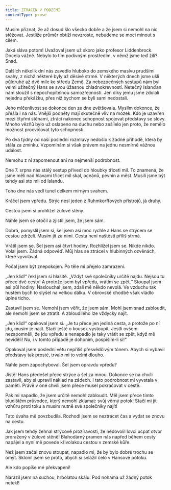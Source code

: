 ```yaml
---
title: ZTRACEN V PODZEMÍ
contentType: prose
---
```


Musím přiznat, že až dosud šlo všecko dobře a že jsem si nemohl na nic stěžovat. Jestliže průměr obtíží nevzroste, nebudeme se moci minout s cílem.

Jaká sláva potom! Uvažoval jsem už skoro jako profesor Liddenbrock. Docela vážně. Nebylo to tím podivným prostředím, v němž jsme teď žili? Snad.

Dalších několik dní nás zavedlo hluboko do zemského masívu prudšími svahy, z nichž některé byly až děsivě strmé. V některých dnech jsme ušli půldruhé až dvě míle ke středu Země. Za nebezpečných sestupů nám byl velmi užitečný Hans se svou úžasnou chladnokrevností. Netečný Islanďan nám sloužil s nepochopitelnou samozřejmostí. Jen díky jemu jsme zdolali nejednu překážku, přes niž bychom se byli sami nedostali.

Jeho mlčenlivost se dokonce den ze dne zvětšovala. Myslím dokonce, že přešla i na nás. Vnější podněty mají skutečně vliv na mozek. Kdo je uzavřen mezi čtyřmi stěnami, ztrácí nakonec schopnost spojovat představy se slovy. Mnoho vězňů bylo už oslabeno na duchu nebo zešílelo jen proto, že nemělo možnost procvičovat tyto schopnosti.

Po dva týdny od naší poslední rozmluvy nedošlo k žádné příhodě, která by stála za zmínku. Vzpomínám si však právem na jednu nesmírně vážnou událost.

Nemohu z ní zapomenout ani na nejmenší podrobnost.

Dne 7. srpna nás stálý sestup přivedl do hloubky třiceti mil. To znamená, že jsme měli nad hlavami třicet mil skal, oceánů, pevnin a měst. Musili jsme být tehdy asi sto mil od Islandu.

Toho dne nás vedl tunel celkem mírným svahem.

Kráčel jsem vpředu. Strýc nesl jeden z Ruhmkorffových přístrojů, já druhý.

Cestou jsem si prohlížel žulové stěny.

Náhle jsem se otočil a zjistil jsem, že jsem sám.

Dobrá, pomyslil jsem si, šel jsem asi moc rychle a Hans se strýcem se cestou zdrželi. Musím jít za nimi. Cesta není naštěstí příliš strmá.

Vrátil jsem se. Šel jsem asi čtvrt hodiny. Rozhlížel jsem se. Nikde nikdo. Volal jsem. Žádná odpověď. Můj hlas se ztrácel v hlubinných ozvěnách, které vyvolával.

Počal jsem být znepokojen. Po těle mi přejelo zamrazení.

„Jen klid!“ řekl jsem si hlasitě. „Vždyť své společníky určitě najdu. Nejsou tu přece dvě cesty! A protože jsem byl vpředu, vrátím se zpět.“ Stoupal jsem asi půl hodiny. Naslouchal jsem, zdali mě někdo nevolá. Ve vzduchu tak hustém bych to slyšel na velkou dálku. V obrovské chodbě však vládlo úplné ticho.

Zastavil jsem se. Nemohl jsem věřit, že jsem sám. Mohl jsem snad zabloudit, ale nemohl jsem se ztratit. A zbloudilého lze vždycky najít.

„Jen klid!“ opakoval jsem si. „Je tu přece jen jediná cesta, a protože po ní jdu, musím je najít. Stačí ještě o kousek vystoupit. Jestli ovšem nezapomněli, že jdu vpředu a nenapadlo je taky vrátit se zpět, když mě neviděli! Nu, i v tomto případě je dohoním, pospíším-li si!“

Opakoval jsem poslední větu nepříliš přesvědčivým tónem. Abych si vybavil představy tak prosté, trvalo mi to velmi dlouho.

Náhle jsem zapochyboval. Šel jsem opravdu vpředu?

Jistě! Hans předešel přece strýce a šel za mnou. Dokonce se na chvíli zastavil, aby si upravil náklad na zádech. I tato podrobnost mi vyvstala v paměti. Právě v oné chvíli jsem přece musel pokračovat v cestě.

Pak mi napadlo, že jsem určitě nemohl zabloudit. Měl jsem přece tímto bludištěm průvodce, který nemohl zklamat: svůj věrný potok! Stačí mi jít vzhůru proti toku a musím nutně své společníky najít!

Tato úvaha mě povzbudila. Rozhodl jsem se neztrácet čas a vydat se znovu na cestu.

Jak jsem tehdy žehnal strýcově prozíravosti, že nedovolil lovci ucpat otvor proražený v žulové stěně! Blahodárný pramen nás napřed během cesty napájel a nyní mě povede křivolakou cestou v zemské kůře.

Než jsem začal znovu stoupat, napadlo mi, že by bylo dobré trochu se omýt. Sklonil jsem se proto, abych si svlažil čelo v Hansově potoku.

Ale kdo popíše mé překvapení!

Narazil jsem na suchou, hrbolatou skálu. Pod nohama už žádný potok netekl!
